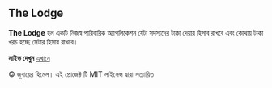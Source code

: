 ## The Lodge

**The Lodge** হল একটি নিজস্ব পারিবারিক অ্যাপলিকেশন যেটা সদস্যদের টাকা দেয়ার হিসাব রাখবে এবং কোথায় টাকা খরচ হচ্ছে সেটার হিসাব রাখবে।

**লাইভ দেখুন** [এখানে](https://zubayerhimel.github.io/The-lodge/)

&copy; জুবায়ের হিমেল। এই প্রোজেক্ট টি MIT লাইসেন্স দ্বারা সত্যায়িত